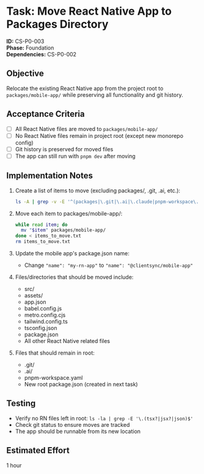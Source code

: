 # Task: Move React Native App to Packages Directory

**ID:** CS-P0-003  
**Phase:** Foundation  
**Dependencies:** CS-P0-002

## Objective
Relocate the existing React Native app from the project root to `packages/mobile-app/` while preserving all functionality and git history.

## Acceptance Criteria
- [ ] All React Native files are moved to `packages/mobile-app/`
- [ ] No React Native files remain in project root (except new monorepo config)
- [ ] Git history is preserved for moved files
- [ ] The app can still run with `pnpm dev` after moving

## Implementation Notes
1. Create a list of items to move (excluding packages/, .git, .ai, etc.):
   ```bash
   ls -A | grep -v -E '^(packages|\.git|\.ai|\.claude|pnpm-workspace\.yaml)$' > items_to_move.txt
   ```

2. Move each item to packages/mobile-app/:
   ```bash
   while read item; do
     mv "$item" packages/mobile-app/
   done < items_to_move.txt
   rm items_to_move.txt
   ```

3. Update the mobile app's package.json name:
   - Change `"name": "my-rn-app"` to `"name": "@clientsync/mobile-app"`

4. Files/directories that should be moved include:
   - src/
   - assets/
   - app.json
   - babel.config.js
   - metro.config.cjs
   - tailwind.config.ts
   - tsconfig.json
   - package.json
   - All other React Native related files

5. Files that should remain in root:
   - .git/
   - .ai/
   - pnpm-workspace.yaml
   - New root package.json (created in next task)

## Testing
- Verify no RN files left in root: `ls -la | grep -E '\.(tsx?|jsx?|json)$'`
- Check git status to ensure moves are tracked
- The app should be runnable from its new location

## Estimated Effort
1 hour